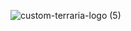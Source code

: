 ![custom-terraria-logo (5)](https://user-images.githubusercontent.com/85753549/195984835-39dfbdc2-78f9-4d1b-82b9-a6d617330002.png)

